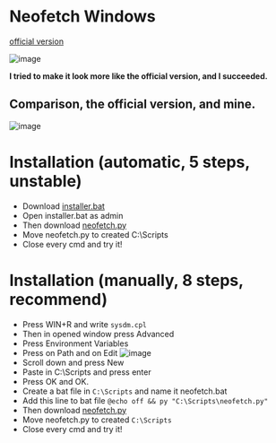 # Neofetch Windows
[official version ](https://github.com/dylanaraps/neofetch)

![image](https://github.com/user-attachments/assets/972d0919-269b-4842-be40-7c8537ebb7e2)

**I tried to make it look more like the official version, and I succeeded.**

## Comparison, the official version, and mine. 

![image](https://github.com/user-attachments/assets/a3bda514-2b1a-4cde-9182-a521ae95393c)

# Installation (automatic, 5 steps, unstable)
- Download [installer.bat](https://github.com/localityyy/neofetch-win/blob/main/installer.bat)
- Open installer.bat as admin
- Then download [neofetch.py](https://github.com/localityyy/neofetch-win/blob/main/neofetch.py)
- Move neofetch.py to created C:\Scripts
- Close every cmd and try it!

# Installation (manually, 8 steps, recommend)
- Press WIN+R and write ```sysdm.cpl```
- Then in opened window press Advanced
- Press Environment Variables
- Press on Path and on Edit ![image](https://github.com/user-attachments/assets/d06348d0-74fd-4e21-a979-daba1166fd26)
- Scroll down and press New
- Paste in C:\Scripts and press enter
- Press OK and OK.
- Create a bat file in ```C:\Scripts``` and name it neofetch.bat
- Add this line to bat file ```@echo off && py "C:\Scripts\neofetch.py"```
- Then download [neofetch.py](https://github.com/localityyy/neofetch-win/blob/main/neofetch.py)
- Move neofetch.py to created ```C:\Scripts```
- Close every cmd and try it!
